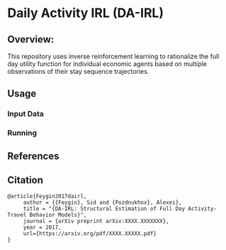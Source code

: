 # Daily Activity IRL (DA-IRL)

## Overview:

This repository uses inverse reinforcement learning
to rationalize the full day utility function for individual
economic agents based on multiple observations of their stay sequence trajectories.

## Usage

### Input Data

### Running


## References


## Citation

```
@article{Feygin2017dairl,
     author = {{Feygin}, Sid and {Pozdnukhov}, Alexei},
     title = "{DA-IRL: Structural Estimation of Full Day Activity-Travel Behavior Models}",
     journal = {arXiv preprint arXiv:XXXX.XXXXXXX},
     year = 2017,
     url={https://arxiv.org/pdf/XXXX.XXXXX.pdf}
}
```